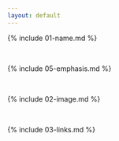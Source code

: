 ```yaml
---
layout: default
---
```


{% include 01-name.md %}

<br>

{% include 05-emphasis.md %}

<br>

{% include 02-image.md %}

<br>

{% include 03-links.md %}

